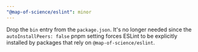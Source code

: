 ```yaml
---
"@map-of-science/eslint": minor
---
```


Drop the `bin` entry from the `package.json`. It's no longer needed since the `autoInstallPeers: false` pnpm setting forces ESLint to be explicitly installed by packages that rely on `@map-of-science/eslint`.

